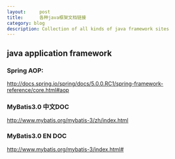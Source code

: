 ```yaml
---
layout:     post
title:      各种java框架文档链接
category: blog
description: Collection of all kinds of java framework sites
---
```


## java application framework

### Spring AOP:

<a href="http://docs.spring.io/spring/docs/5.0.0.RC1/spring-framework-reference/core.html#aop">http://docs.spring.io/spring/docs/5.0.0.RC1/spring-framework-reference/core.html#aop</a>

### MyBatis3.0 中文DOC
<a href="http://www.mybatis.org/mybatis-3/zh/index.html">http://www.mybatis.org/mybatis-3/zh/index.html</a>

### MyBatis3.0 EN DOC

<a href="http://www.mybatis.org/mybatis-3/index.html#">http://www.mybatis.org/mybatis-3/index.html#</a>

